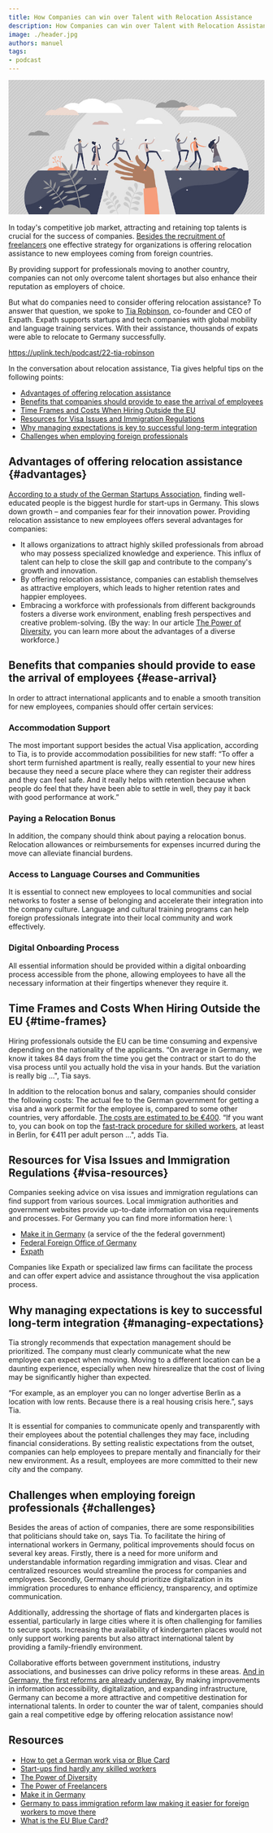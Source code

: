 ```yaml
---
title: How Companies can win over Talent with Relocation Assistance
description: How Companies can win over Talent with Relocation Assistance
image: ./header.jpg
authors: manuel
tags:
- podcast
---
```


![](header.jpg)

In today's competitive job market, attracting and retaining top talents is crucial for the success of companies. [Besides the recruitment of freelancers](../03-02-chance-statt-krise-the-power-of-freelancers/index.md) one effective strategy for organizations is offering relocation assistance to new employees coming from foreign countries.

By providing support for professionals moving to another country, companies can not only overcome talent shortages but also enhance their reputation as employers of choice.

But what do companies need to consider offering relocation assistance? To answer that question, we spoke to [Tia Robinson](https://www.linkedin.com/in/tiahardyrobinson/), co-founder and CEO of Expath. Expath supports startups and tech companies with global mobility and language training services. With their assistance, thousands of expats were able to relocate to Germany successfully.

<!--truncate-->

<Embed>https://uplink.tech/podcast/22-tia-robinson</Embed>

In the conversation about relocation assistance, Tia gives helpful tips on the following points:

* [Advantages of offering relocation assistance](#advantages)
* [Benefits that companies should provide to ease the arrival of employees](#ease-arrival)
* [Time Frames and Costs When Hiring Outside the EU](#time-frames)
* [Resources for Visa Issues and Immigration Regulations](#visa-resources)
* [Why managing expectations is key to successful long-term integration](#managing-expectations)
* [Challenges when employing foreign professionals](#challenges)

## Advantages of offering relocation assistance {#advantages}

[According to a study of the German Startups Association](https://www.zeit.de/wirtschaft/2022-04/fachkraeftemangel-startups-studie-deutschland), finding well-educated people is the biggest hurdle for start-ups in Germany. This slows down growth – and companies fear for their innovation power. Providing relocation assistance to new employees offers several advantages for companies:

- It allows organizations to attract highly skilled professionals from abroad who may possess specialized knowledge and experience. This influx of talent can help to close the skill gap and contribute to the company's growth and innovation.
- By offering relocation assistance, companies can establish themselves as attractive employers, which leads to higher retention rates and happier employees.
- Embracing a workforce with professionals from different backgrounds fosters a diverse work environment, enabling fresh perspectives and creative problem-solving. (By the way: In our article [The Power of Diversity](../07-03-the-power-of-diversity/index.md), you can learn more about the advantages of a diverse workforce.)

## Benefits that companies should provide to ease the arrival of employees {#ease-arrival}

In order to attract international applicants and to enable a smooth transition for new employees, companies should offer certain services:

### Accommodation Support

The most important support besides the actual Visa application, according to Tia, is to provide accommodation possibilities for new staff: “To offer a short term furnished apartment is really, really essential to your new hires because they need a secure place where they can register their address and they can feel safe. And it really helps with retention because when people do feel that they have been able to settle in well, they pay it back with good performance at work.”

### Paying a Relocation Bonus

In addition, the company should think about paying a relocation bonus. Relocation allowances or reimbursements for expenses incurred during the move can alleviate financial burdens.

### Access to Language Courses and Communities

It is essential to connect new employees to local communities and social networks to foster a sense of belonging and accelerate their integration into the company culture. Language and cultural training programs can help foreign professionals integrate into their local community and work effectively.

### Digital Onboarding Process

All essential information should be provided within a digital onboarding process accessible from the phone, allowing employees to have all the necessary information at their fingertips whenever they require it.

## Time Frames and Costs When Hiring Outside the EU {#time-frames}

Hiring professionals outside the EU can be time consuming and expensive depending on the nationality of the applicants. “On average in Germany, we know it takes 84 days from the time you get the contract or start to do the visa process until you actually hold the visa in your hands. But the variation is really big ...", Tia says.

In addition to the relocation bonus and salary, companies should consider the following costs: The actual fee to the German government for getting a visa and a work permit for the employee is, compared to some other countries, very affordable. [The costs are estimated to be €400](https://allaboutberlin.com/guides/german-work-visa). “If you want to, you can book on top the [fast-track procedure for skilled workers](https://www.make-it-in-germany.com/en/looking-for-foreign-professionals/entering/the-fast-track-procedure-for-skilled-workers), at least in Berlin, for €411 per adult person ...", adds Tia.

## Resources for Visa Issues and Immigration Regulations {#visa-resources}

Companies seeking advice on visa issues and immigration regulations can find support from various sources. Local immigration authorities and government websites provide up-to-date information on visa requirements and processes. For Germany you can find more information here: \

* [Make it in Germany](https://www.make-it-in-germany.com/en/looking-for-foreign-professionals) (a service of the the federal government)
* [Federal Foreign Office of Germany](https://www.auswaertiges-amt.de/en/visa-service/buergerservice/faq/02a-what-is-the-blue-card/606754)
* [Expath](https://www.expath.com/for-companies)

Companies like Expath or specialized law firms can facilitate the process and  can offer expert advice and assistance throughout the visa application process.

## Why managing expectations is key to successful long-term integration {#managing-expectations}

Tia strongly recommends that expectation management should be prioritized. The company must clearly communicate what the new employee can expect when moving. Moving to a different location can be a daunting experience, especially when new hiresrealize that the cost of living may be significantly higher than expected.

“For example, as an employer you can no longer advertise Berlin as a location with low rents. Because there is a real housing crisis here.”, says Tia.

It is essential for companies to communicate openly and transparently with their employees about the potential challenges they may face, including financial considerations. By setting realistic expectations from the outset, companies can help employees to prepare mentally and financially for their new environment. As a result, employees are more committed to their new city and the company.

## Challenges when employing foreign professionals {#challenges}

Besides the areas of action of companies, there are some responsibilities that politicians should take on, says Tia. To facilitate the hiring of international workers in Germany, political improvements should focus on several key areas. Firstly, there is a need for more uniform and understandable information regarding immigration and visas. Clear and centralized resources would streamline the process for companies and employees. Secondly, Germany should prioritize digitalization in its immigration procedures to enhance efficiency, transparency, and optimize communication.

Additionally, addressing the shortage of flats and kindergarten places is essential, particularly in large cities where it is often challenging for families to secure spots. Increasing the availability of kindergarten places would not only support working parents but also attract international talent by providing a family-friendly environment.

Collaborative efforts between government institutions, industry associations, and businesses can drive policy reforms in these areas. [And in Germany, the first reforms are already underway.](https://www.euronews.com/travel/2023/06/21/skilled-workers-are-in-demand-as-germany-tackles-labour-shortage-with-new-points-based-vis) By making improvements in information accessibility, digitalization, and expanding infrastructure, Germany can become a more attractive and competitive destination for international talents. In order to counter the war of talent, companies should gain a real competitive edge by offering relocation assistance now!

## Resources

* [How to get a German work visa or Blue Card](https://allaboutberlin.com/guides/german-work-visa)
* [Start-ups find hardly any skilled workers](https://www.zeit.de/wirtschaft/2022-04/fachkraeftemangel-startups-studie-deutschland)
* [The Power of Diversity](../07-03-the-power-of-diversity/index.md)
* [The Power of Freelancers](../03-02-chance-statt-krise-the-power-of-freelancers/index.md)
* [Make it in Germany](https://www.make-it-in-germany.com/en/looking-for-foreign-professionals)
* [Germany to pass immigration reform law making it easier for foreign workers to move there](https://www.euronews.com/travel/2023/06/21/skilled-workers-are-in-demand-as-germany-tackles-labour-shortage-with-new-points-based-vis)
* [What is the EU Blue Card?](https://www.auswaertiges-amt.de/en/visa-service/buergerservice/faq/02a-what-is-the-blue-card/606754)
